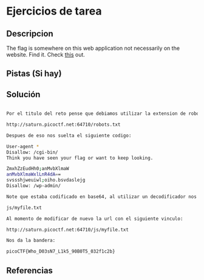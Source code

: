 # Ejercicios de tarea

## Descripcion

The flag is somewhere on this web application not necessarily on the website. Find it. Check [this](http://saturn.picoctf.net:64710/) out.

## Pistas (Si hay)



## Solución

``` Bash

Por el titulo del reto pense que debiamos utilizar la extension de robots.txt, edite el url de la pagina de manera que quero asi:

http://saturn.picoctf.net:64710/robots.txt

Despues de eso nos suelta el siguiente codigo:

User-agent *
Disallow: /cgi-bin/
Think you have seen your flag or want to keep looking.

ZmxhZzEudHh0;anMvbXlmaW
anMvbXlmaWxlLnR4dA==
svssshjweuiwl;oiho.bsvdaslejg
Disallow: /wp-admin/

Note que estaba codificado en base64, al utilizar un decodificador nos suelta el siguiente resultado:

js/myfile.txt

Al momento de modificar de nuevo la url con el siguiente vinculo:

http://saturn.picoctf.net:64710/js/myfile.txt

Nos da la bandera:

picoCTF{Who_D03sN7_L1k5_90B0T5_032f1c2b}

```

## Referencias